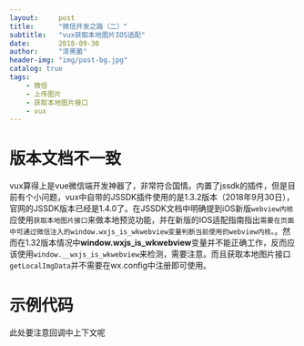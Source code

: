 ```yaml
---
layout:     post
title:      "微信开发之路（二）"
subtitle:   "vux获取本地图片IOS适配"
date:       2018-09-30
author:     "漆黑菌"
header-img: "img/post-bg.jpg"
catalog: true
tags:
    - 微信
    - 上传图片
    - 获取本地图片接口
    - vux
---
```


# 版本文档不一致
vux算得上是vue微信端开发神器了，非常符合国情。内置了jssdk的插件，但是目前有个小问题，vux中自带的JSSDK插件使用的是1.3.2版本（2018年9月30日），官网的JSSDK版本已经是1.4.0了。在JSSDK文档中明确提到iOS新版`webview内核`应使用`获取本地图片接口`来做本地预览功能，并在新版的IOS适配指南指出`需要在页面中可通过微信注入的window.wxjs_is_wkwebview变量判断当前使用的webview内核。`。然而在1.32版本情况中**window.wxjs_is_wkwebview**变量并不能正确工作，反而应该使用`window.__wxjs_is_wkwebview`来检测，需要注意。而且获取本地图片接口`getLocalImgData`并不需要在wx.config中注册即可使用。

# 示例代码
此处要注意回调中上下文呢